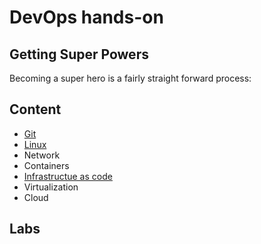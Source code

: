 # DevOps hands-on

## Getting Super Powers

Becoming a super hero is a fairly straight forward process:

## Content
 * [Git](git)
 * [Linux](linux)
 * Network
 * Containers
 * [Infrastructue as code](infra-as-code)
 * Virtualization
 * Cloud

## Labs


